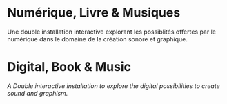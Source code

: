 # Numérique, Livre & Musiques
Une double installation interactive explorant les possiblités offertes par le numérique dans le domaine de la création sonore et graphique. 

# Digital, Book & Music
*A Double interactive installation to explore the digital possibilities to create sound and graphism.*
